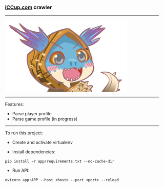 ### [iCCup.com](https://iccup.com/) crawler

---

![Alt text](images/slark.png "Title")

---

Features:

- Parse player profile
- Parse game profile (in progress)

---

To run this project:

- Create and activate virtualenv

- Install dependencies:

```shell
pip install -r app/requirements.txt --no-cache-dir
```

- Run API:

```shell
uvicorn app:APP --host <host> --port <port> --reload
```
